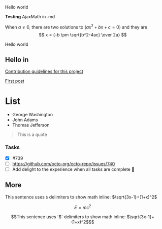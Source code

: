 Hello world

**Testing** AjaxMath in .md

When $a \ne 0$, there are two solutions to $(ax^2 + bx + c = 0)$ and they are 
$$ x = {-b \pm \sqrt{b^2-4ac} \over 2a} $$

Hello world

## Hello in 

[Contribution guidelines for this project](docs/CONTRIBUTING.md)

[First post](post_0022.md)

# List

- George Washington
- John Adams
- Thomas Jefferson

> This is a quote

### Tasks

- [x] #739
- [ ] https://github.com/octo-org/octo-repo/issues/740
- [ ] Add delight to the experience when all tasks are complete :tada:

## More

This sentence uses `$` delimiters to show math inline:  $\sqrt{3x-1}+(1+x)^2$

```math
E = mc^2
```

```math
This sentence uses `$` delimiters to show math inline:  $\sqrt{3x-1}+(1+x)^2$
```
